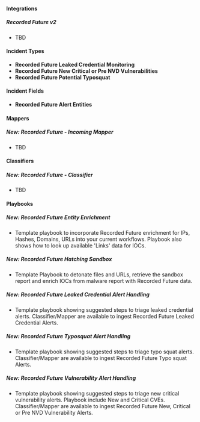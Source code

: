 
#### Integrations
##### Recorded Future v2
- TBD

#### Incident Types
- **Recorded Future Leaked Credential Monitoring**
- **Recorded Future New Critical or Pre NVD Vulnerabilities**
- **Recorded Future Potential Typosquat**

#### Incident Fields
- **Recorded Future Alert Entities**

#### Mappers
##### New: Recorded Future - Incoming Mapper
- TBD

#### Classifiers
##### New: Recorded Future - Classifier
- TBD

#### Playbooks
##### New: Recorded Future Entity Enrichment
- Template playbook to incorporate Recorded Future enrichment for IPs, Hashes, Domains, URLs into your current workflows. Playbook also shows how to look up available 'Links' data for IOCs.

##### New: Recorded Future Hatching Sandbox
- Template Playbook to detonate files and URLs, retrieve the sandbox report and enrich IOCs from malware report with Recorded Future  data.

##### New: Recorded Future Leaked Credential Alert Handling
- Template playbook showing suggested steps to triage leaked credential alerts. Classifier/Mapper are available to ingest Recorded Future Leaked Credential Alerts.

##### New: Recorded Future Typosquat Alert Handling
- Template playbook showing suggested steps to triage typo squat alerts. Classifier/Mapper are available to ingest Recorded Future Typo squat Alerts.

##### New: Recorded Future Vulnerability Alert Handling
- Template playbook showing suggested steps to triage new critical vulnerability alerts. Playbook include New and Critical CVEs. Classifier/Mapper are available to ingest Recorded Future New, Critical or Pre NVD Vulnerability Alerts.
